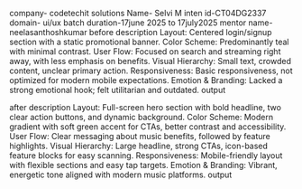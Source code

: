 company- codetechit solutions
Name- Selvi M inten
id-CT04DG2337
domain- ui/ux 
batch duration-17june 2025 to 17july2025
mentor name- neelasanthoshkumar 
before description Layout:
      Centered login/signup section with a static promotional banner.
Color Scheme: Predominantly teal with minimal contrast.
User Flow: Focused on search and streaming right away, with less emphasis on benefits.
Visual Hierarchy: Small text, crowded content, unclear primary action.
Responsiveness: Basic responsiveness, not optimized for modern mobile expectations.
Emotion & Branding: Lacked a strong emotional hook; felt utilitarian and outdated.
output











after description
Layout: Full-screen hero section with bold headline, two clear action buttons, and dynamic background.
Color Scheme: Modern gradient with soft green accent for CTAs, better contrast and accessibility.
User Flow: Clear messaging about music benefits, followed by feature highlights.
Visual Hierarchy: Large headline, strong CTAs, icon-based feature blocks for easy scanning.
Responsiveness: Mobile-friendly layout with flexible sections and easy tap targets.
Emotion & Branding: Vibrant, energetic tone aligned with modern music platforms.
output
